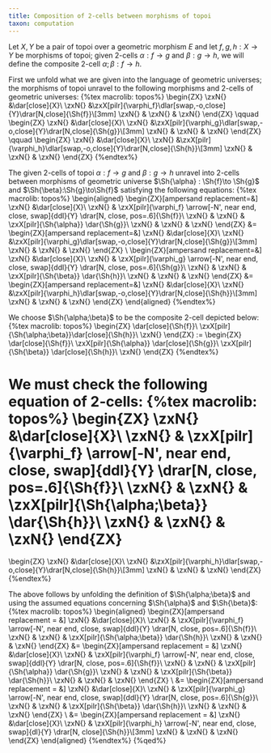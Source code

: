 ```yaml
---
title: Composition of 2-cells between morphisms of topoi
taxon: computation
---
```


Let $X,Y$ be a pair of topoi over a geometric morphism $E$ and let $f,g,h : X\to Y$ be morphisms of topoi; given 2-cells $\alpha : f \to g$ and $\beta : g \to h$, we will define the composite 2-cell $\alpha;\beta : f \to h$.

First we unfold what we are given into the language of geometric universes; the morphisms of topoi unravel to the following morphisms and 2-cells of geometric universes:
{%tex macrolib: topos%}
\begin{ZX}
\zxN{} &\dar[close]{X}\\
\zxN{} &\zxX[pilr]{\varphi_f}\dlar[swap,-o,close]{Y}\drar[N,close]{\Sh{f}}\\[3mm]
\zxN{} & \zxN{} & \zxN{}
\end{ZX}
\qquad
\begin{ZX}
\zxN{} &\dar[close]{X}\\
\zxN{} &\zxX[pilr]{\varphi_g}\dlar[swap,-o,close]{Y}\drar[N,close]{\Sh{g}}\\[3mm]
\zxN{} & \zxN{} & \zxN{}
\end{ZX}
\qquad
\begin{ZX}
\zxN{} &\dar[close]{X}\\
\zxN{} &\zxX[pilr]{\varphi_h}\dlar[swap,-o,close]{Y}\drar[N,close]{\Sh{h}}\\[3mm]
\zxN{} & \zxN{} & \zxN{}
\end{ZX}
{%endtex%}

The given 2-cells of topoi $\alpha:f\to g$ and $\beta : g \to h$ unravel into 2-cells between morphisms of geometric universe $\Sh{\alpha} : \Sh{f}\to \Sh{g}$ and $\Sh{\beta}:\Sh{g}\to\Sh{f}$ satisfying the following equations:
{%tex macrolib: topos%}
\begin{aligned}
\begin{ZX}[ampersand replacement=\&]
  \zxN{} \&\dar[close]{X}\\
   \zxN{} \& \zxX[pilr]{\varphi_f} \arrow[-N', near end, close, swap]{ddl}{Y} \drar[N, close, pos=.6]{\Sh{f}}\\
   \zxN{} \& \zxN{} \& \zxX[pilr]{\Sh{\alpha}} \dar{\Sh{g}}\\
   \zxN{} \& \zxN{} \& \zxN{}
\end{ZX}
&=
\begin{ZX}[ampersand replacement=\&]
  \zxN{} \&\dar[close]{X}\\
  \zxN{} \&\zxX[pilr]{\varphi_g}\dlar[swap,-o,close]{Y}\drar[N,close]{\Sh{g}}\\[3mm]
  \zxN{} \& \zxN{} \& \zxN{}
\end{ZX}
\\
\begin{ZX}[ampersand replacement=\&]
  \zxN{} \&\dar[close]{X}\\
  \zxN{} \& \zxX[pilr]{\varphi_g} \arrow[-N', near end, close, swap]{ddl}{Y} \drar[N, close, pos=.6]{\Sh{g}}\\
  \zxN{} \& \zxN{} \& \zxX[pilr]{\Sh{\beta}} \dar{\Sh{h}}\\
  \zxN{} \& \zxN{} \& \zxN{}
\end{ZX}
&=
\begin{ZX}[ampersand replacement=\&]
  \zxN{} \&\dar[close]{X}\\
  \zxN{} \&\zxX[pilr]{\varphi_h}\dlar[swap,-o,close]{Y}\drar[N,close]{\Sh{h}}\\[3mm]
  \zxN{} \& \zxN{} \& \zxN{}
\end{ZX}
\end{aligned}
{%endtex%}

We choose $\Sh{\alpha;\beta}$ to be the composite 2-cell depicted below:
{%tex macrolib: topos%}
\begin{ZX}
\dar[close]{\Sh{f}}\\
\zxX[pilr]{\Sh{\alpha;\beta}}\dar[close]{\Sh{h}}\\
\zxN{}
\end{ZX}
:=
\begin{ZX}
\dar[close]{\Sh{f}}\\
\zxX[pilr]{\Sh{\alpha}} \dar[close]{\Sh{g}}\\
\zxX[pilr]{\Sh{\beta}} \dar[close]{\Sh{h}}\\
\zxN{}
\end{ZX}
{%endtex%}

We must check the following equation of 2-cells:
{%tex macrolib: topos%}
\begin{ZX}
  \zxN{} &\dar[close]{X}\\
   \zxN{} & \zxX[pilr]{\varphi_f} \arrow[-N', near end, close, swap]{ddl}{Y} \drar[N, close, pos=.6]{\Sh{f}}\\
   \zxN{} & \zxN{} & \zxX[pilr]{\Sh{\alpha;\beta}} \dar{\Sh{h}}\\
   \zxN{} & \zxN{} & \zxN{}
\end{ZX}
=
\begin{ZX}
  \zxN{} &\dar[close]{X}\\
  \zxN{} &\zxX[pilr]{\varphi_h}\dlar[swap,-o,close]{Y}\drar[N,close]{\Sh{h}}\\[3mm]
  \zxN{} & \zxN{} & \zxN{}
\end{ZX}
{%endtex%}

The above follows by unfolding the definition of $\Sh{\alpha;\beta}$ and using the assumed equations concerning $\Sh{\alpha}$ and $\Sh{\beta}$:
{%tex macrolib: topos%}
\begin{aligned}
\begin{ZX}[ampersand replacement = \&]
   \zxN{} \&\dar[close]{X}\\
   \zxN{} \& \zxX[pilr]{\varphi_f} \arrow[-N', near end, close, swap]{ddl}{Y} \drar[N, close, pos=.6]{\Sh{f}}\\
   \zxN{} \& \zxN{} \& \zxX[pilr]{\Sh{\alpha;\beta}} \dar{\Sh{h}}\\
   \zxN{} \& \zxN{} \& \zxN{}
\end{ZX}
&=
\begin{ZX}[ampersand replacement = \&]
   \zxN{} \&\dar[close]{X}\\
   \zxN{} \& \zxX[pilr]{\varphi_f} \arrow[-N', near end, close, swap]{ddl}{Y} \drar[N, close, pos=.6]{\Sh{f}}\\
   \zxN{} \& \zxN{} \& \zxX[pilr]{\Sh{\alpha}} \dar{\Sh{g}}\\
   \zxN{} \& \zxN{} \& \zxX[pilr]{\Sh{\beta}} \dar{\Sh{h}}\\
   \zxN{} \& \zxN{} \& \zxN{}
\end{ZX}
\\
&=
\begin{ZX}[ampersand replacement = \&]
   \zxN{} \&\dar[close]{X}\\
   \zxN{} \& \zxX[pilr]{\varphi_g} \arrow[-N', near end, close, swap]{ddl}{Y} \drar[N, close, pos=.6]{\Sh{g}}\\
   \zxN{} \& \zxN{} \& \zxX[pilr]{\Sh{\beta}} \dar{\Sh{h}}\\
   \zxN{} \& \zxN{} \& \zxN{}
\end{ZX}
\\
&=
\begin{ZX}[ampersand replacement = \&]
   \zxN{} \&\dar[close]{X}\\
   \zxN{} \& \zxX[pilr]{\varphi_h} \arrow[-N', near end, close, swap]{dl}{Y} \drar[N, close]{\Sh{h}}\\[3mm]
   \zxN{} \& \zxN{} \& \zxN{}
\end{ZX}
\end{aligned}
{%endtex%}
{%qed%}

